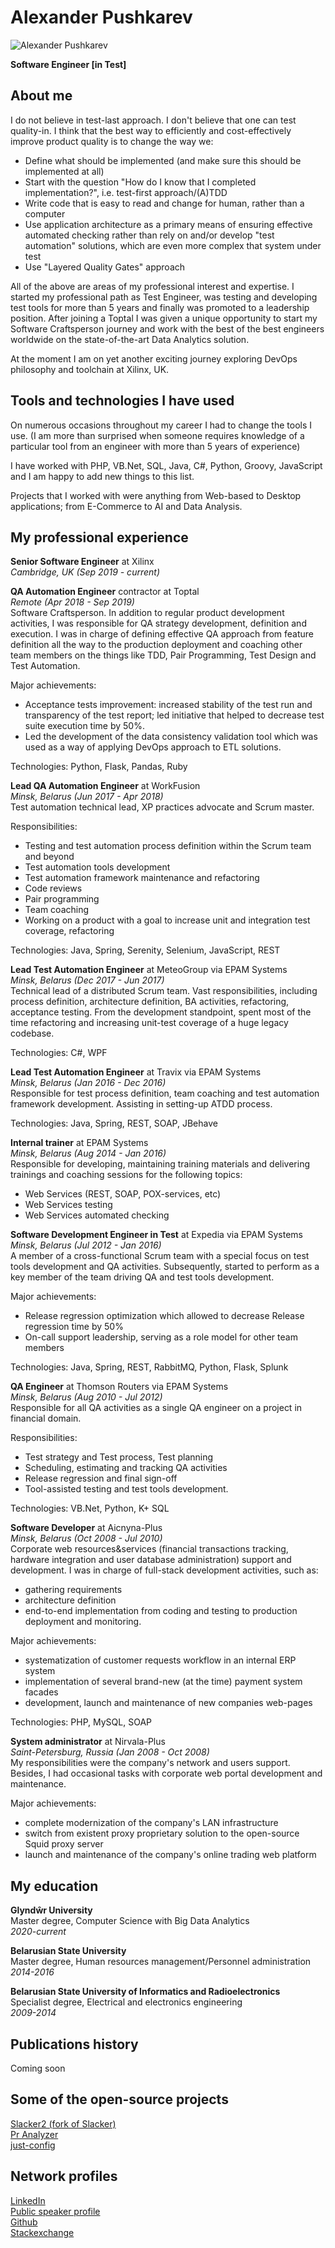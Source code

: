 # Alexander Pushkarev
![Alexander Pushkarev](photo.png)

**Software Engineer [in Test]**

## About me
I do not believe in test-last approach. I don't believe that one can test quality-in. I think that the best way to efficiently and cost-effectively improve product quality is to change the way we:
  -  Define what should be implemented (and make sure this should be implemented at all)
  -  Start with the question "How do I know that I completed implementation?", i.e. test-first approach/(A)TDD
  -  Write code that is easy to read and change for human, rather than a computer
  -  Use application architecture as a primary means of ensuring effective automated checking rather than rely on and/or develop "test automation" solutions, which are even more complex that system under test
  -  Use "Layered Quality Gates" approach

All of the above are areas of my professional interest and expertise. I started my professional path as Test Engineer, was testing and developing test tools for more than 5 years and finally was promoted to a leadership position. After joining a Toptal I was given a unique opportunity to start my Software Craftsperson journey and work with the best of the best engineers worldwide on the state-of-the-art Data Analytics solution.

At the moment I am on yet another exciting journey exploring DevOps philosophy and toolchain at Xilinx, UK.

## Tools and technologies I have used

On numerous occasions throughout my career I had to change the tools I use. (I am more than surprised when someone requires knowledge of a particular tool from an engineer with more than 5 years of experience)

I have worked with PHP, VB.Net, SQL, Java, C#, Python, Groovy, JavaScript and I am happy to add new things to this list.

Projects that I worked with were anything from Web-based to Desktop applications; from E-Commerce to AI and Data Analysis.

## My professional experience
**Senior Software Engineer** at Xilinx  
*Cambridge, UK (Sep 2019 - current)*  

**QA Automation Engineer** contractor at Toptal  
*Remote (Apr 2018 - Sep 2019)*  
Software Craftsperson.
In addition to regular product development activities, I was responsible for QA strategy development, definition and execution. I was in charge of defining effective QA approach from feature definition all the way to the production deployment and coaching other team members on the things like TDD, Pair Programming, Test Design and Test Automation.

Major achievements:
  -  Acceptance tests improvement: increased stability of the test run and transparency of the test report; led initiative that helped to decrease test suite execution time by 50%.
  -  Led the development of the data consistency validation tool which was used as a way of applying DevOps approach to ETL solutions.

Technologies: Python, Flask, Pandas, Ruby

**Lead QA Automation Engineer** at WorkFusion  
*Minsk, Belarus (Jun 2017 - Apr 2018)*  
Test automation technical lead, XP practices advocate and Scrum master.

Responsibilities:
  -  Testing and test automation process definition within the Scrum team and beyond
  -  Test automation tools development
  -  Test automation framework maintenance and refactoring
  -  Code reviews
  -  Pair programming
  -  Team coaching
  -  Working on a product with a goal to increase unit and integration test coverage, refactoring

Technologies: Java, Spring, Serenity, Selenium, JavaScript, REST

**Lead Test Automation Engineer** at MeteoGroup via EPAM Systems  
*Minsk, Belarus (Dec 2017 - Jun 2017)*  
Technical lead of a distributed Scrum team. Vast responsibilities, including process definition, architecture definition, BA activities, refactoring, acceptance testing. From the development standpoint, spent most of the time refactoring and increasing unit-test coverage of a huge legacy codebase.

Technologies: C#, WPF

**Lead Test Automation Engineer** at Travix via EPAM Systems  
*Minsk, Belarus (Jan 2016 - Dec 2016)*  
Responsible for test process definition, team coaching and test automation framework development. Assisting in setting-up ATDD process.

Technologies: Java, Spring, REST, SOAP, JBehave

**Internal trainer** at EPAM Systems  
*Minsk, Belarus (Aug 2014 - Jan 2016)*  
Responsible for developing, maintaining training materials and delivering trainings and coaching sessions for the following topics:
  -  Web Services (REST, SOAP, POX-services, etc)
  -  Web Services testing
  -  Web Services automated checking

**Software Development Engineer in Test** at Expedia via EPAM Systems  
*Minsk, Belarus (Jul 2012 - Jan 2016)*  
A member of a cross-functional Scrum team with a special focus on test tools development and QA activities. Subsequently, started to perform as a key member of the team driving QA and test tools development.

Major achievements:
  -  Release regression optimization which allowed to decrease Release regression time by 50%
  -  On-call support leadership, serving as a role model for other team members

Technologies: Java, Spring, REST, RabbitMQ, Python, Flask, Splunk


**QA Engineer** at Thomson Routers via EPAM Systems  
*Minsk, Belarus (Aug 2010 - Jul 2012)*  
Responsible for all  QA activities as a single QA engineer on a project in financial domain.

Responsibilities:
  -  Test strategy and Test process, Test planning
  -  Scheduling, estimating and tracking QA activities
  -  Release regression and final sign-off
  -  Tool-assisted testing and test tools development.

Technologies: VB.Net, Python, K+ SQL


**Software Developer** at Aicnyna-Plus  
*Minsk, Belarus (Oct 2008 - Jul 2010)*  
Corporate web resources&services (financial transactions tracking, hardware integration and user database administration) support and development. I was in charge of full-stack development activities, such as:
  -  gathering requirements
  -  architecture definition
  -  end-to-end implementation from coding and testing to production deployment and monitoring.

Major achievements:
  -  systematization of customer requests workflow in an internal ERP system
  -  implementation of several brand-new (at the time) payment system facades
  -  development, launch and maintenance of new companies web-pages

Technologies: PHP, MySQL, SOAP

**System administrator** at Nirvala-Plus  
*Saint-Petersburg, Russia (Jan 2008 - Oct 2008)*  
My responsibilities were the company's network and users support. Besides, I had occasional tasks with corporate web portal development and maintenance.

Major achievements:
  -  complete modernization of the company's LAN infrastructure
  -  switch from existent proxy proprietary solution to the open-source Squid proxy server
  -  launch and maintenance of the company's online trading web platform

## My education
**Glyndŵr University**  
Master degree, Computer Science with Big Data Analytics  
*2020-current*

**Belarusian State University**  
Master degree, Human resources management/Personnel administration  
*2014-2016*

**Belarusian State University of Informatics and Radioelectronics**  
Specialist degree, Electrical  and electronics engineering  
*2009-2014*

## Publications history
Coming soon

## Some of the open-source projects
[Slacker2 (fork of Slacker)](https://pypi.org/project/slacker2/)  
[Pr Analyzer](https://pypi.org/project/pr-analyzer/)  
[just-config](https://pypi.org/project/just-config/)

## Network profiles
[LinkedIn](https://www.linkedin.com/in/alexpushkarev)  
[Public speaker profile](https://sessionize.com/aqaguy)  
[Github](https://github.com/senpay)  
[Stackexchange](https://stackexchange.com/users/9934875/alexander-pushkarev?tab=accounts)
